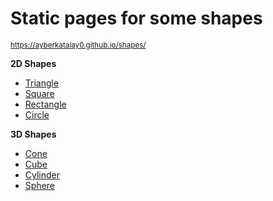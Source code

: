 # Static pages for some shapes 
<sup>https://ayberkatalay0.github.io/shapes/</sup>

**2D Shapes**
* [Triangle](https://ayberkatalay0.github.io/shapes/üçgen "Üçgen")
* [Square](https://ayberkatalay0.github.io/shapes/kare "Kare")
* [Rectangle](https://ayberkatalay0.github.io/shapes/dikdörtgen "Dikdörtgen")
* [Circle](https://ayberkatalay0.github.io/shapes/daire "Daire")
  
**3D Shapes**
* [Cone](https://ayberkatalay0.github.io/shapes/koni "Koni")
* [Cube](https://ayberkatalay0.github.io/shapes/küp "Küp")
* [Cylinder](https://ayberkatalay0.github.io/shapes/silindir "Silindir")
* [Sphere](https://ayberkatalay0.github.io/shapes/küre "Küre")
